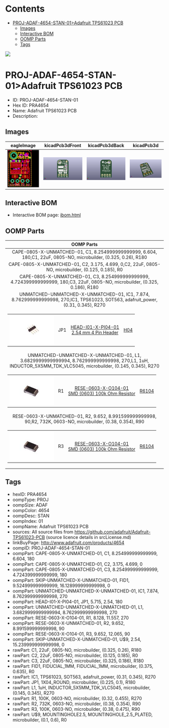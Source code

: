 



Contents
========

* [PROJ-ADAF-4654-STAN-01>Adafruit TPS61023 PCB](#proj-adaf-4654-stan-01adafruit-tps61023-pcb)
	* [Images](#images)
	* [Interactive BOM](#interactive-bom)
	* [OOMP Parts](#oomp-parts)
	* [Tags](#tags)
  
![][im]
# PROJ-ADAF-4654-STAN-01>Adafruit TPS61023 PCB

- ID: PROJ-ADAF-4654-STAN-01
- Hex ID: PRA4654
- Name: Adafruit TPS61023 PCB
- Description: 

## Images
  
  

|eagleImage|kicadPcb3dFront|kicadPcb3dBack|kicadPcb3d|
| :---: | :---: | :---: | :---: |
|[![eagleImage](eagleImage_140.png)](eagleImage_600.png)|[![kicadPcb3dFront](kicadPcb3dFront_140.png)](kicadPcb3dFront_600.png)|[![kicadPcb3dBack](kicadPcb3dBack_140.png)](kicadPcb3dBack_600.png)|[![kicadPcb3d](kicadPcb3d_140.png)](kicadPcb3d_600.png)|

## Interactive BOM

- Interactive BOM page: [ibom.html](kicad/bom/ibom.html)

## OOMP Parts
  

|OOMP Parts|
| :---: |
|CAPE-0805-X-UNMATCHED-01, C1, 8.254999999999999, 6.604, 180,C1, 22uF, 0805-NO, microbuilder, (0.325, 0.26), R180|
|CAPE-0805-X-UNMATCHED-01, C2, 3.175, 4.699, 0,C2, 22uF, 0805-NO, microbuilder, (0.125, 0.185), R0|
|CAPE-0805-X-UNMATCHED-01, C3, 8.254999999999999, 4.724399999999999, 180,C3, 22uF, 0805-NO, microbuilder, (0.325, 0.186), R180|
|UNMATCHED-UNMATCHED-X-UNMATCHED-01, IC1, 7.874, 8.762999999999998, 270,IC1, TPS61023, SOT563, adafruit_power, (0.31, 0.345), R270|
|<table><tr><td>![HEAD-I01-X-PI04-01](https://raw.githubusercontent.com/oomlout/oomlout_OOMP_parts/main/HEAD-I01-X-PI04-01/image_140.jpg)</td><td> JP1</td><td>[HEAD-I01-X-PI04-01<br>2.54 mm 4 Pin Header](https://github.com/oomlout/oomlout_OOMP_parts/tree/main/HEAD-I01-X-PI04-01/)</td><td>[H04](https://github.com/oomlout/oomlout_OOMP_parts/tree/main/HEAD-I01-X-PI04-01/)</td></tr></table>|
|UNMATCHED-UNMATCHED-X-UNMATCHED-01, L1, 3.6829999999999994, 8.762999999999998, 270,L1, 1uH, INDUCTOR_5X5MM_TDK_VLC5045, microbuilder, (0.145, 0.345), R270|
|<table><tr><td>![RESE-0603-X-O104-01](https://raw.githubusercontent.com/oomlout/oomlout_OOMP_parts/main/RESE-0603-X-O104-01/image_140.jpg)</td><td> R1</td><td>[RESE-0603-X-O104-01<br>SMD (0603) 100k Ohm Resistor](https://github.com/oomlout/oomlout_OOMP_parts/tree/main/RESE-0603-X-O104-01/)</td><td>[R6104](https://github.com/oomlout/oomlout_OOMP_parts/tree/main/RESE-0603-X-O104-01/)</td></tr></table>|
|RESE-0603-X-UNMATCHED-01, R2, 9.652, 8.991599999999998, 90,R2, 732K, 0603-NO, microbuilder, (0.38, 0.354), R90|
|<table><tr><td>![RESE-0603-X-O104-01](https://raw.githubusercontent.com/oomlout/oomlout_OOMP_parts/main/RESE-0603-X-O104-01/image_140.jpg)</td><td> R3</td><td>[RESE-0603-X-O104-01<br>SMD (0603) 100k Ohm Resistor](https://github.com/oomlout/oomlout_OOMP_parts/tree/main/RESE-0603-X-O104-01/)</td><td>[R6104](https://github.com/oomlout/oomlout_OOMP_parts/tree/main/RESE-0603-X-O104-01/)</td></tr></table>|

## Tags

- hexID: PRA4654
- oompType: PROJ
- oompSize: ADAF
- oompColor: 4654
- oompDesc: STAN
- oompIndex: 01
- oompName: Adafruit TPS61023 PCB
- sources: All source files from https://github.com/adafruit/Adafruit-TPS61023-PCB (source licence details in srcLicense.md)
- linkBuyPage: http://www.adafruit.com/products/4654
- oompID: PROJ-ADAF-4654-STAN-01
- oompPart: CAPE-0805-X-UNMATCHED-01, C1, 8.254999999999999, 6.604, 180
- oompPart: CAPE-0805-X-UNMATCHED-01, C2, 3.175, 4.699, 0
- oompPart: CAPE-0805-X-UNMATCHED-01, C3, 8.254999999999999, 4.724399999999999, 180
- oompPart: SKIP-UNMATCHED-X-UNMATCHED-01, FID1, 9.524999999999999, 16.128999999999998, 0
- oompPart: UNMATCHED-UNMATCHED-X-UNMATCHED-01, IC1, 7.874, 8.762999999999998, 270
- oompPart: HEAD-I01-X-PI04-01, JP1, 5.715, 2.54, 180
- oompPart: UNMATCHED-UNMATCHED-X-UNMATCHED-01, L1, 3.6829999999999994, 8.762999999999998, 270
- oompPart: RESE-0603-X-O104-01, R1, 8.128, 11.557, 270
- oompPart: RESE-0603-X-UNMATCHED-01, R2, 9.652, 8.991599999999998, 90
- oompPart: RESE-0603-X-O104-01, R3, 9.652, 12.065, 90
- oompPart: SKIP-UNMATCHED-X-UNMATCHED-01, U$9, 2.54, 15.239999999999998, 0
- rawPart: C1, 22uF, 0805-NO, microbuilder, (0.325, 0.26), R180
- rawPart: C2, 22uF, 0805-NO, microbuilder, (0.125, 0.185), R0
- rawPart: C3, 22uF, 0805-NO, microbuilder, (0.325, 0.186), R180
- rawPart: FID1, FIDUCIAL_1MM, FIDUCIAL_1MM, microbuilder, (0.375, 0.635), R0
- rawPart: IC1, TPS61023, SOT563, adafruit_power, (0.31, 0.345), R270
- rawPart: JP1, 1X04_ROUND, microbuilder, (0.225, 0.1), R180
- rawPart: L1, 1uH, INDUCTOR_5X5MM_TDK_VLC5045, microbuilder, (0.145, 0.345), R270
- rawPart: R1, 100K, 0603-NO, microbuilder, (0.32, 0.455), R270
- rawPart: R2, 732K, 0603-NO, microbuilder, (0.38, 0.354), R90
- rawPart: R3, 100K, 0603-NO, microbuilder, (0.38, 0.475), R90
- rawPart: U$9, MOUNTINGHOLE2.5, MOUNTINGHOLE_2.5_PLATED, microbuilder, (0.1, 0.6), R0



[im]: kicadPcb3d_450.png
